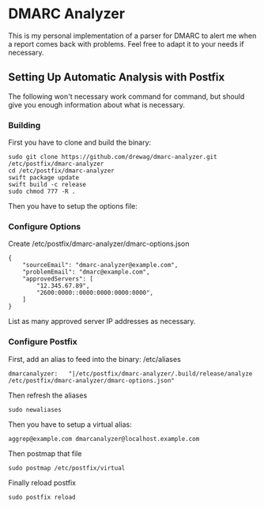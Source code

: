 # DMARC Analyzer

This is my personal implementation of a parser for DMARC to alert me when a report comes back with problems. Feel free to adapt it to your needs if necessary.

## Setting Up Automatic Analysis with Postfix

The following won't necessary work command for command, but should give you enough information about what is necessary.

### Building
First you have to clone and build the binary:

    sudo git clone https://github.com/drewag/dmarc-analyzer.git /etc/postfix/dmarc-analyzer
    cd /etc/postfix/dmarc-analyzer
    swift package update
    swift build -c release
    sudo chmod 777 -R .
    
Then you have to setup the options file:

### Configure Options
Create /etc/postfix/dmarc-analyzer/dmarc-options.json
    
    {
        "sourceEmail": "dmarc-analyzer@example.com",
        "problemEmail": "dmarc@example.com",
        "approvedServers": [
            "12.345.67.89",
            "2600:0000::0000:0000:0000:0000",
        ]
    }
    
List as many approved server IP addresses as necessary.

### Configure Postfix

First, add an alias to feed into the binary: /etc/aliases

    dmarcanalyzer:   "|/etc/postfix/dmarc-analyzer/.build/release/analyze /etc/postfix/dmarc-analyzer/dmarc-options.json"
    
Then refresh the aliases

    sudo newaliases

Then you have to setup a virtual alias:

    aggrep@example.com dmarcanalyzer@localhost.example.com
    
Then postmap that file

    sudo postmap /etc/postfix/virtual
    
Finally reload postfix

    sudo postfix reload

